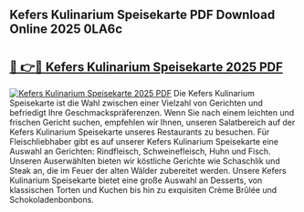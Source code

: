 ## Kefers Kulinarium Speisekarte PDF Download Online 2025 0LA6c

# <h2><a href="http://gcb6p1l.nevu.top/?p=Kefers+Kulinarium+Speisekarte">🔗 👉🔴 Kefers Kulinarium Speisekarte 2025 PDF</a></h2>

[![Kefers Kulinarium Speisekarte 2025 PDF](https://i.imgur.com/dBaPXMq.png)](http://gcb6p1l.nevu.top/?p=Kefers+Kulinarium+Speisekarte)
Die Kefers Kulinarium Speisekarte ist die Wahl zwischen einer Vielzahl von Gerichten und befriedigt Ihre Geschmackspräferenzen. Wenn Sie nach einem leichten und frischen Gericht suchen, empfehlen wir Ihnen, unseren Salatbereich auf der Kefers Kulinarium Speisekarte unseres Restaurants zu besuchen. Für Fleischliebhaber gibt es auf unserer Kefers Kulinarium Speisekarte eine Auswahl an Gerichten: Rindfleisch, Schweinefleisch, Huhn und Fisch. Unseren Auserwählten bieten wir köstliche Gerichte wie Schaschlik und Steak an, die im Feuer der alten Wälder zubereitet werden. Unsere Kefers Kulinarium Speisekarte bietet eine große Auswahl an Desserts, von klassischen Torten und Kuchen bis hin zu exquisiten Crème Brûlée und Schokoladenbonbons.

